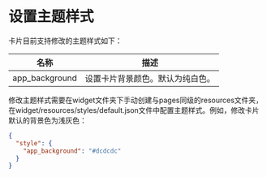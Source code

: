 # 设置主题样式


卡片目前支持修改的主题样式如下：

|      名称          |             描述                 |
| ------------------  |  -----------------------------  |
|   app_background    |        设置卡片背景颜色。默认为纯白色。        |


修改主题样式需要在widget文件夹下手动创建与pages同级的resources文件夹，在widget/resources/styles/default.json文件中配置主题样式。例如，修改卡片默认的背景色为浅灰色：

```json
{
  "style": {
    "app_background": "#dcdcdc"
  }
}
```
